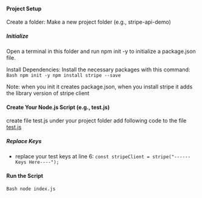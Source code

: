 #### Project Setup

Create a folder: Make a new project folder (e.g., stripe-api-demo)

##### Initialize
Open a terminal in this folder and run npm init -y to initialize a package.json file.

Install Dependencies: Install the necessary packages with this command:
`Bash
npm init -y
npm install stripe --save`

Note: when you init it creates package.json, when you install stripe it adds the library version of stripe client

#### Create Your Node.js Script (e.g., test.js)
create file test.js under your project folder add following code to the file
[test.js](test/test.js)

##### Replace Keys
* replace your test keys at line 6:
`const stripeClient = stripe("------Keys Here----");`

#### Run the Script
`Bash
node index.js`